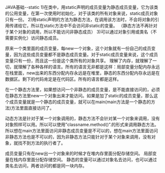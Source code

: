 JAVA基础--static 
1)在类中，用static声明的成员变量为静态成员变量，它为该类的公用变量，在第一次使用时初始化，对于该类的所有对象来说，static成员对象只有一份。 
2)用static声明的方法为静态方法，在调用该方法时，不会将对象的引用传递给它，所以在static方法中不会访问非static的变量。 
（静态方法不再针对于某个对象的调用，所以不能访问非静态成员） 
3)可以通过对象引用或类名（不需要实例化）访问静态成员。 

原来一个类里面的成员变量，每new一个对象，这个对象就有一份自己的成员变量，因为这些成员变量都不是静态成员变量。对于static成员变量来说，这个成员变量只有一份，而且这一份是这个类所有的对象共享。 理解了内存，就理解了一切，就理解了各种各样的语言。所有的语言无非都是这样：局部变量分配内存永远在栈里面，new出来的东西分配内存永远是在堆里，静态的东西分配内存永远是在数据区。剩下的代码肯定是在代码区。所有的语言都是这样。

在一个静态方法里，如果想访问一个非静态的成员变量，是不能直接访问的，必须在静态方法里new一个对象出来才能访问。如果是加了static的成员变量，那么这个成员变量就是一个静态的成员变量，就可以在main(main方法是一个静态的方法)方法里面直接访问了。

动态方法是针对于某一个对象调用的，静态方法不会针对某一个对象来调用，没有对象照样可以用。所以可以使用”classname.method()”.的形式来调用静态方法。所以想在main方法里面访问非静态成员变量是不可以的，想在main方法里面访问非静态方法也是不可以的，因为非静态方法只能针对于某个对象来调用，没有对象，就找不到方法的执行者了。

成员变量只有在new出一个对象来的时候才在堆内存里面分配存储空间。
局部变量在栈内存里面分配存储空间。 
静态的变量可以通过对象名去访问，也可以通过类名去访问，两者访问的都是同一块内存。
